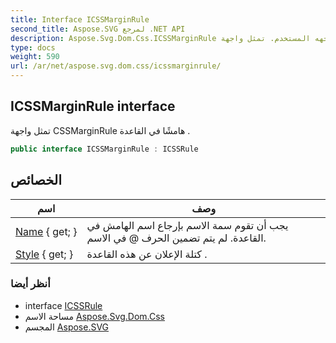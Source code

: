 ```yaml
---
title: Interface ICSSMarginRule
second_title: Aspose.SVG لمرجع .NET API
description: Aspose.Svg.Dom.Css.ICSSMarginRule واجهه المستخدم. تمثل واجهة CSSMarginRule هامشًا في القاعدة .
type: docs
weight: 590
url: /ar/net/aspose.svg.dom.css/icssmarginrule/
---
```

## ICSSMarginRule interface

تمثل واجهة CSSMarginRule هامشًا في القاعدة .

```csharp
public interface ICSSMarginRule : ICSSRule
```

## الخصائص

| اسم | وصف |
| --- | --- |
| [Name](../../aspose.svg.dom.css/icssmarginrule/name/) { get; } | يجب أن تقوم سمة الاسم بإرجاع اسم الهامش في القاعدة. لم يتم تضمين الحرف @ في الاسم. |
| [Style](../../aspose.svg.dom.css/icssmarginrule/style/) { get; } | كتلة الإعلان عن هذه القاعدة . |

### أنظر أيضا

* interface [ICSSRule](../icssrule/)
* مساحة الاسم [Aspose.Svg.Dom.Css](../../aspose.svg.dom.css/)
* المجسم [Aspose.SVG](../../)


